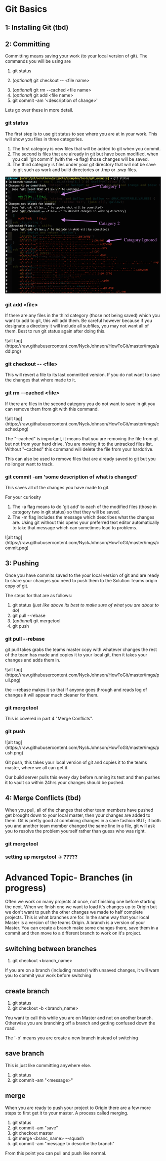 <h1>Git Basics</h1>
<h2>1: Installing Git (tbd)</h2>
<p> </p>
<h2>2: Committing</h2>
<p>Committing means saving your work (to your local version of git).  The commands you will be using are</p>
<ol>
  <li>git status</li>
  <li>
    <p>(<em>optional</em>) git checkout -- &lt;file name&gt;</p>
  </li>
  <li>(<em>optional</em>) git rm --cached &lt;file name&gt;</li>
  <li>(<em>optional</em>) git add &lt;file name&gt;</li>
  <li>git commit -am '&lt;description of change&gt;'</li>
</ol>
<p>Lets go over these in more detail.</p>
<h3>git status</h3>
<p>The first step is to use git status to see where you are at in your work.  This will show you files in three categories.</p>
<ol>
  <li>The first category is new files that will be added to git when you commit.</li>
  <li>The second is files that are already in git but have been modified, when you call 'git commit' (with the -a flag) those changes will be saved.</li>
  <li>The third category is files under your git directory that will not be save to git such as work and build directories or .tmp or .swp files.</li>
</ol>
<p>
  <img src="https://github.com/NyckJohnson/HowToGit/blob/master/imgs/status.png"/>
</p>
<h3>git add &lt;file&gt;</h3>
<p>If there are any files in the third category (those not being saved) which you want to add to git, this will add them.  Be careful however because if you designate a directory it will include all subfiles, you may not want all of them.  Best to run git status again after doing this.</p>
<p>
  ![alt tag](https://raw.githubusercontent.com/NyckJohnson/HowToGit/master/imgs/add.png)
</p>
<h3>git checkout -- &lt;file&gt;</h3>
<p>This will revert a file to its last committed version.  If you do not want to save the changes that where made to it.</p>
<h3>git rm --cached &lt;file&gt;</h3>
<p>If there are files in the second category you do not want to save in git you can remove them from git with this command.</p>
<p>
  ![alt tag](https://raw.githubusercontent.com/NyckJohnson/HowToGit/master/imgs/cached.png)
</p>
<p>The "–cached" is important, it means that you are removing the file from git but not from your hard drive.  You are moving it to the untracked files list.  Without "–cached" this command will delete the file from your harddrive.</p>
<p>This can also be used to remove files that are already saved to git but you no longer want to track.</p>
<h3>git commit -am 'some description of what is changed'</h3>
<p>This saves all of the changes you have made to git.</p>
<p>For your curiosity</p>
<ol>
  <li>The -a flag means to do 'git add' to each of the modified files (those in category two in git status) so that they will be saved. </li>
  <li>The -m flag includes the message which describes what the changes are.  Using git without this opens your preferred text editor automatically to take that message which can sometimes lead to problems.</li>
</ol>
<p>
  ![alt tag](https://raw.githubusercontent.com/NyckJohnson/HowToGit/master/imgs/commit.png)
</p>
<h2>3: Pushing</h2>
<p>Once you have commits saved to the your local version of git and are ready to share your changes you need to push them to the Solution Teams origin copy of git.</p>
<p>The steps for that are as follows:</p>
<ol>
  <li>git status (<em>just like above its best to make sure of what you are about to do</em>)</li>
  <li>git pull --rebase</li>
  <li>(<em>optional</em>) git mergetool</li>
  <li>git push</li>
</ol>
<h3>git pull --rebase</h3>
<p> git pull takes grabs the teams master copy with whatever changes the rest of the team has made and copies it to your local git, then it takes your changes and adds them in.</p>
<p>
  ![alt tag](https://raw.githubusercontent.com/NyckJohnson/HowToGit/master/imgs/pull.png)
</p>
<p>the --rebase makes it so that if anyone goes through and reads log of changes it will appear much cleaner for them.</p>
<h3>git mergetool</h3>
<p>This is covered in part 4 "Merge Conflicts".</p>
<h3>git push</h3>
<p>
  ![alt tag](https://raw.githubusercontent.com/NyckJohnson/HowToGit/master/imgs/push.png)
</p>
<p>Git push, this takes your local version of git and copies it to the teams master, where we all can get it.</p>
<p>Our build server pulls this every day before running its test and then pushes it to vault so within 24hrs your changes should be pushed.</p>
<p> </p>
<h2>4: Merge Conflicts (tbd)</h2>
<p>When you pull, all of the changes that other team members have pushed get brought down to your local master, then your changes are added to them.  Git is pretty good at combining changes in a sane fashion BUT; if both you and another team member changed the same line in a file, git will ask you to resolve the problem yourself rather than guess who was right.</p>
<h3>git mergetool</h3>
<h3>setting up mergetool -&gt; ?????</h3>
<h1>Advanced Topic- Branches (in progress)</h1>
<p>Often we work on many projects at once, not finishing one before starting the next.  When we finish one we want to load it's changes up to Origin but we don't want to push the other changes we made to half complete projects.  This is what branches are for.  In the same way that your local Master is a version of the teams Origin.  A branch is a version of your Master.  You can create a branch make some changes there, save them in a commit and then move to a different branch to work on it's project.</p>
<h2>switching between branches</h2>
<ol>
  <li>git checkout &lt;branch_name&gt;</li>
</ol>
<p>If you are on a branch (including master) with unsaved changes, it will warn you to commit your work before switching</p>
<h2>create branch</h2>
<ol>
  <li>git status</li>
  <li>git checkout -b &lt;branch_name&gt;</li>
</ol>
<p>You want to call this while you are on Master and not on another branch.  Otherwise you are branching off a branch and getting confused down the road.</p>
<p>The '-b' means you are create a new branch instead of switching</p>
<h2>save branch</h2>
<p>This is just like committing anywhere else.</p>
<ol>
  <li>git status</li>
  <li>git commit -am "&lt;message&gt;"</li>
</ol>
<h2>merge</h2>
<p>When you are ready to push your project to Origin there are a few more steps to first get it to your master.  A process called merging.</p>
<ol>
  <li>git status</li>
  <li>git commit -am "save"</li>
  <li>git checkout master</li>
  <li>git merge &lt;branc_name&gt; --squash</li>
  <li>git commit -am "message to describe the branch"</li>
</ol>
<p>From this point you can pull and push like normal.</p>
<p> </p>
